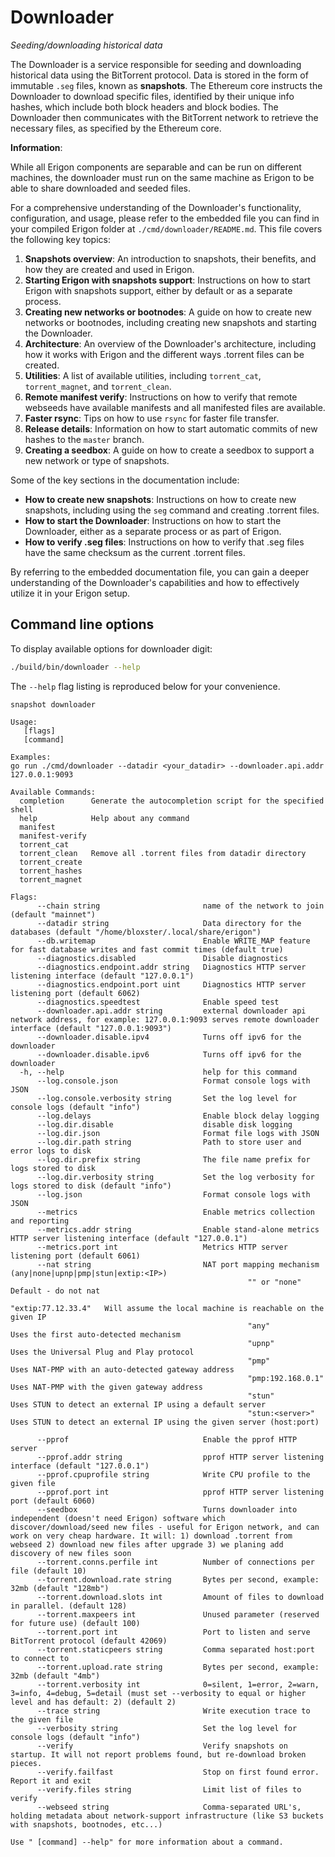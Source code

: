 # Downloader
*Seeding/downloading historical data*

The Downloader is a service responsible for seeding and downloading historical data using the BitTorrent protocol. Data is stored in the form of immutable `.seg` files, known as **snapshots**. The Ethereum core instructs the Downloader to download specific files, identified by their unique info hashes, which include both block headers and block bodies. The Downloader then communicates with the BitTorrent network to retrieve the necessary files, as specified by the Ethereum core.

<div class="warning">

**Information**:

While all Erigon components are separable and can be run on different machines, the downloader must run on the same machine as Erigon to be able to share downloaded and seeded files.

</div>

For a comprehensive understanding of the Downloader's functionality, configuration, and usage, please refer to the embedded file you can find in your compiled Erigon folder at `./cmd/downloader/README.md`. This file covers the following key topics:

1. **Snapshots overview**: An introduction to snapshots, their benefits, and how they are created and used in Erigon.
2. **Starting Erigon with snapshots support**: Instructions on how to start Erigon with snapshots support, either by default or as a separate process.
3. **Creating new networks or bootnodes**: A guide on how to create new networks or bootnodes, including creating new snapshots and starting the Downloader.
4. **Architecture**: An overview of the Downloader's architecture, including how it works with Erigon and the different ways .torrent files can be created.
5. **Utilities**: A list of available utilities, including `torrent_cat`, `torrent_magnet`, and `torrent_clean`.
6. **Remote manifest verify**: Instructions on how to verify that remote webseeds have available manifests and all manifested files are available.
7. **Faster rsync**: Tips on how to use `rsync` for faster file transfer.
8. **Release details**: Information on how to start automatic commits of new hashes to the `master` branch.
9. **Creating a seedbox**: A guide on how to create a seedbox to support a new network or type of snapshots.

Some of the key sections in the documentation include:

* **How to create new snapshots**: Instructions on how to create new snapshots, including using the `seg` command and creating .torrent files.
* **How to start the Downloader**: Instructions on how to start the Downloader, either as a separate process or as part of Erigon.
* **How to verify .seg files**: Instructions on how to verify that .seg files have the same checksum as the current .torrent files.

By referring to the embedded documentation file, you can gain a deeper understanding of the Downloader's capabilities and how to effectively utilize it in your Erigon setup.

## Command line options

To display available options for downloader digit:

```bash
./build/bin/downloader --help
```
The `--help` flag listing is reproduced below for your convenience.

```
snapshot downloader

Usage:
   [flags]
   [command]

Examples:
go run ./cmd/downloader --datadir <your_datadir> --downloader.api.addr 127.0.0.1:9093

Available Commands:
  completion      Generate the autocompletion script for the specified shell
  help            Help about any command
  manifest        
  manifest-verify 
  torrent_cat     
  torrent_clean   Remove all .torrent files from datadir directory
  torrent_create  
  torrent_hashes  
  torrent_magnet  

Flags:
      --chain string                       name of the network to join (default "mainnet")
      --datadir string                     Data directory for the databases (default "/home/bloxster/.local/share/erigon")
      --db.writemap                        Enable WRITE_MAP feature for fast database writes and fast commit times (default true)
      --diagnostics.disabled               Disable diagnostics
      --diagnostics.endpoint.addr string   Diagnostics HTTP server listening interface (default "127.0.0.1")
      --diagnostics.endpoint.port uint     Diagnostics HTTP server listening port (default 6062)
      --diagnostics.speedtest              Enable speed test
      --downloader.api.addr string         external downloader api network address, for example: 127.0.0.1:9093 serves remote downloader interface (default "127.0.0.1:9093")
      --downloader.disable.ipv4            Turns off ipv6 for the downloader
      --downloader.disable.ipv6            Turns off ipv6 for the downloader
  -h, --help                               help for this command
      --log.console.json                   Format console logs with JSON
      --log.console.verbosity string       Set the log level for console logs (default "info")
      --log.delays                         Enable block delay logging
      --log.dir.disable                    disable disk logging
      --log.dir.json                       Format file logs with JSON
      --log.dir.path string                Path to store user and error logs to disk
      --log.dir.prefix string              The file name prefix for logs stored to disk
      --log.dir.verbosity string           Set the log verbosity for logs stored to disk (default "info")
      --log.json                           Format console logs with JSON
      --metrics                            Enable metrics collection and reporting
      --metrics.addr string                Enable stand-alone metrics HTTP server listening interface (default "127.0.0.1")
      --metrics.port int                   Metrics HTTP server listening port (default 6061)
      --nat string                         NAT port mapping mechanism (any|none|upnp|pmp|stun|extip:<IP>)
                                           			 "" or "none"         Default - do not nat
                                           			 "extip:77.12.33.4"   Will assume the local machine is reachable on the given IP
                                           			 "any"                Uses the first auto-detected mechanism
                                           			 "upnp"               Uses the Universal Plug and Play protocol
                                           			 "pmp"                Uses NAT-PMP with an auto-detected gateway address
                                           			 "pmp:192.168.0.1"    Uses NAT-PMP with the given gateway address
                                           			 "stun"               Uses STUN to detect an external IP using a default server
                                           			 "stun:<server>"      Uses STUN to detect an external IP using the given server (host:port)
                                           
      --pprof                              Enable the pprof HTTP server
      --pprof.addr string                  pprof HTTP server listening interface (default "127.0.0.1")
      --pprof.cpuprofile string            Write CPU profile to the given file
      --pprof.port int                     pprof HTTP server listening port (default 6060)
      --seedbox                            Turns downloader into independent (doesn't need Erigon) software which discover/download/seed new files - useful for Erigon network, and can work on very cheap hardware. It will: 1) download .torrent from webseed 2) download new files after upgrade 3) we planing add discovery of new files soon
      --torrent.conns.perfile int          Number of connections per file (default 10)
      --torrent.download.rate string       Bytes per second, example: 32mb (default "128mb")
      --torrent.download.slots int         Amount of files to download in parallel. (default 128)
      --torrent.maxpeers int               Unused parameter (reserved for future use) (default 100)
      --torrent.port int                   Port to listen and serve BitTorrent protocol (default 42069)
      --torrent.staticpeers string         Comma separated host:port to connect to
      --torrent.upload.rate string         Bytes per second, example: 32mb (default "4mb")
      --torrent.verbosity int              0=silent, 1=error, 2=warn, 3=info, 4=debug, 5=detail (must set --verbosity to equal or higher level and has default: 2) (default 2)
      --trace string                       Write execution trace to the given file
      --verbosity string                   Set the log level for console logs (default "info")
      --verify                             Verify snapshots on startup. It will not report problems found, but re-download broken pieces.
      --verify.failfast                    Stop on first found error. Report it and exit
      --verify.files string                Limit list of files to verify
      --webseed string                     Comma-separated URL's, holding metadata about network-support infrastructure (like S3 buckets with snapshots, bootnodes, etc...)

Use " [command] --help" for more information about a command.
```